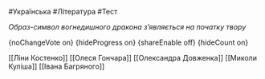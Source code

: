 #Українська #Література #Тест

*Образ-символ вогнедишного дракона з’являється на початку твору*

{noChangeVote on}
{hideProgress on}
{shareEnable off}
{hideCount on}

[[Ліни Костенко]]
[[Олеся Гончара]]
[[Олександра Довженка]]
[[Миколи Куліша]]
[[Івана Багряного]]
